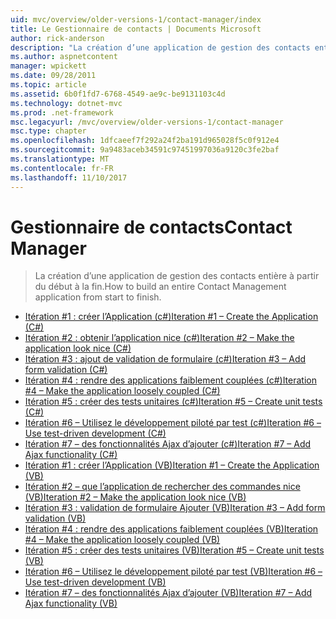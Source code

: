 ```yaml
---
uid: mvc/overview/older-versions-1/contact-manager/index
title: Le Gestionnaire de contacts | Documents Microsoft
author: rick-anderson
description: "La création d’une application de gestion des contacts entière à partir du début à la fin."
ms.author: aspnetcontent
manager: wpickett
ms.date: 09/28/2011
ms.topic: article
ms.assetid: 6b0f1fd7-6768-4549-ae9c-be9131103c4d
ms.technology: dotnet-mvc
ms.prod: .net-framework
msc.legacyurl: /mvc/overview/older-versions-1/contact-manager
msc.type: chapter
ms.openlocfilehash: 1dfcaeef7f292a24f2ba191d965028f5c0f912e4
ms.sourcegitcommit: 9a9483aceb34591c97451997036a9120c3fe2baf
ms.translationtype: MT
ms.contentlocale: fr-FR
ms.lasthandoff: 11/10/2017
---
```

<a name="contact-manager"></a><span data-ttu-id="bf9e3-103">Gestionnaire de contacts</span><span class="sxs-lookup"><span data-stu-id="bf9e3-103">Contact Manager</span></span>
====================
> <span data-ttu-id="bf9e3-104">La création d’une application de gestion des contacts entière à partir du début à la fin.</span><span class="sxs-lookup"><span data-stu-id="bf9e3-104">How to build an entire Contact Management application from start to finish.</span></span>


- [<span data-ttu-id="bf9e3-105">Itération #1 : créer l’Application (c#)</span><span class="sxs-lookup"><span data-stu-id="bf9e3-105">Iteration #1 – Create the Application (C#)</span></span>](iteration-1-create-the-application-cs.md)
- [<span data-ttu-id="bf9e3-106">Itération #2 : obtenir l’application nice (c#)</span><span class="sxs-lookup"><span data-stu-id="bf9e3-106">Iteration #2 – Make the application look nice (C#)</span></span>](iteration-2-make-the-application-look-nice-cs.md)
- [<span data-ttu-id="bf9e3-107">Itération #3 : ajout de validation de formulaire (c#)</span><span class="sxs-lookup"><span data-stu-id="bf9e3-107">Iteration #3 – Add form validation (C#)</span></span>](iteration-3-add-form-validation-cs.md)
- [<span data-ttu-id="bf9e3-108">Itération #4 : rendre des applications faiblement couplées (c#)</span><span class="sxs-lookup"><span data-stu-id="bf9e3-108">Iteration #4 – Make the application loosely coupled (C#)</span></span>](iteration-4-make-the-application-loosely-coupled-cs.md)
- [<span data-ttu-id="bf9e3-109">Itération #5 : créer des tests unitaires (c#)</span><span class="sxs-lookup"><span data-stu-id="bf9e3-109">Iteration #5 – Create unit tests (C#)</span></span>](iteration-5-create-unit-tests-cs.md)
- [<span data-ttu-id="bf9e3-110">Itération #6 – Utilisez le développement piloté par test (c#)</span><span class="sxs-lookup"><span data-stu-id="bf9e3-110">Iteration #6 – Use test-driven development (C#)</span></span>](iteration-6-use-test-driven-development-cs.md)
- [<span data-ttu-id="bf9e3-111">Itération #7 – des fonctionnalités Ajax d’ajouter (c#)</span><span class="sxs-lookup"><span data-stu-id="bf9e3-111">Iteration #7 – Add Ajax functionality (C#)</span></span>](iteration-7-add-ajax-functionality-cs.md)
- [<span data-ttu-id="bf9e3-112">Itération #1 : créer l’Application (VB)</span><span class="sxs-lookup"><span data-stu-id="bf9e3-112">Iteration #1 – Create the Application (VB)</span></span>](iteration-1-create-the-application-vb.md)
- [<span data-ttu-id="bf9e3-113">Itération #2 – que l’application de rechercher des commandes nice (VB)</span><span class="sxs-lookup"><span data-stu-id="bf9e3-113">Iteration #2 – Make the application look nice (VB)</span></span>](iteration-2-make-the-application-look-nice-vb.md)
- [<span data-ttu-id="bf9e3-114">Itération #3 : validation de formulaire Ajouter (VB)</span><span class="sxs-lookup"><span data-stu-id="bf9e3-114">Iteration #3 – Add form validation (VB)</span></span>](iteration-3-add-form-validation-vb.md)
- [<span data-ttu-id="bf9e3-115">Itération #4 : rendre des applications faiblement couplées (VB)</span><span class="sxs-lookup"><span data-stu-id="bf9e3-115">Iteration #4 – Make the application loosely coupled (VB)</span></span>](iteration-4-make-the-application-loosely-coupled-vb.md)
- [<span data-ttu-id="bf9e3-116">Itération #5 : créer des tests unitaires (VB)</span><span class="sxs-lookup"><span data-stu-id="bf9e3-116">Iteration #5 – Create unit tests (VB)</span></span>](iteration-5-create-unit-tests-vb.md)
- [<span data-ttu-id="bf9e3-117">Itération #6 – Utilisez le développement piloté par test (VB)</span><span class="sxs-lookup"><span data-stu-id="bf9e3-117">Iteration #6 – Use test-driven development (VB)</span></span>](iteration-6-use-test-driven-development-vb.md)
- [<span data-ttu-id="bf9e3-118">Itération #7 – des fonctionnalités Ajax d’ajouter (VB)</span><span class="sxs-lookup"><span data-stu-id="bf9e3-118">Iteration #7 – Add Ajax functionality (VB)</span></span>](iteration-7-add-ajax-functionality-vb.md)
